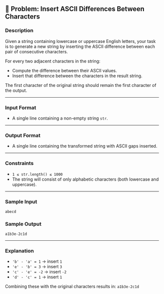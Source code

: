 ## 🔡 Problem: Insert ASCII Differences Between Characters

### Description
Given a string containing lowercase or uppercase English letters, your task is to generate a new string by inserting the ASCII difference between each pair of consecutive characters.

For every two adjacent characters in the string:
- Compute the difference between their ASCII values.
- Insert that difference between the characters in the result string.

The first character of the original string should remain the first character of the output.

---

### Input Format
- A single line containing a non-empty string `str`.

---

### Output Format
- A single line containing the transformed string with ASCII gaps inserted.

---

### Constraints
- `1 ≤ str.length() ≤ 1000`
- The string will consist of only alphabetic characters (both lowercase and uppercase).

---

### Sample Input
```
abecd
```

### Sample Output
```
a1b3e-2c1d
```

---

### Explanation
- `'b' - 'a' = 1` → insert `1`
- `'e' - 'b' = 3` → insert `3`
- `'c' - 'e' = -2` → insert `-2`
- `'d' - 'c' = 1` → insert `1`

Combining these with the original characters results in: `a1b3e-2c1d`
